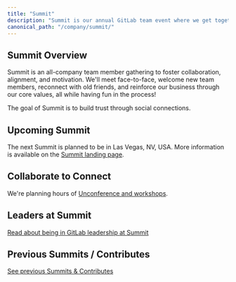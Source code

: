 ```yaml
---
title: "Summit"
description: "Summit is our annual GitLab team event where we get together to interact with one another and cultivate our community."
canonical_path: "/company/summit/"
---
```


## Summit Overview

Summit is an all-company team member gathering to foster collaboration, alignment, and motivation. We'll meet face-to-face, welcome new team members, reconnect with old friends, and reinforce our business through our core values, all while having fun in the process!

The goal of Summit is to build trust through social connections.

## Upcoming Summit

The next Summit is planned to be in Las Vegas, NV, USA. More information is available on the [Summit landing page](https://about.gitlab.com/events/summit-las-vegas/).

## Collaborate to Connect

We're planning hours of [Unconference and workshops](https://docs.google.com/document/d/10G4cu49e99X8SlzSn50-tGgANlV-PsSabMQhFlHBf6k/edit#heading=h.7ub6xj9fuibd).


## Leaders at Summit

[Read about being in GitLab leadership at Summit](https://about.gitlab.com/company/culture/contribute/leadership/)

## Previous Summits / Contributes

[See previous Summits & Contributes](https://about.gitlab.com/company/culture/contribute/previous/)